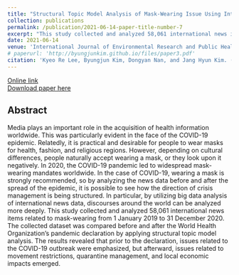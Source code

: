 ```yaml
---
title: "Structural Topic Model Analysis of Mask-Wearing Issue Using International News Big Data"
collection: publications
permalink: /publication/2021-06-14-paper-title-number-7
excerpt: "This study collected and analyzed 58,061 international news items related to mask-wearing from 1 January 2019 to 31 December 2020. The collected dataset was compared before and after the World Health Organization’s pandemic declaration by applying structural topic model analysis."
date: 2021-06-14
venue: 'International Journal of Environmental Research and Public Health'
# paperurl: 'http://byungjunkim.github.io/files/paper3.pdf'
citation: 'Kyeo Re Lee, Byungjun Kim, Dongyan Nan, and Jang Hyun Kim. (2021). &quot;Structural Topic Model Analysis of Mask-Wearing Issue Using International News Big Data.&quot; <i>International Journal of Environmental Research and Public Health</i>. 18(12).'
---
```

[Online link](https://doi.org/10.3390/ijerph18126432)  
[Download paper here](http://byungjunkim.github.io/files/paper7.pdf)

## Abstract
Media plays an important role in the acquisition of health information worldwide. This was particularly evident in the face of the COVID-19 epidemic. Relatedly, it is practical and desirable for people to wear masks for health, fashion, and religious regions. However, depending on cultural differences, people naturally accept wearing a mask, or they look upon it negatively. In 2020, the COVID-19 pandemic led to widespread mask-wearing mandates worldwide. In the case of COVID-19, wearing a mask is strongly recommended, so by analyzing the news data before and after the spread of the epidemic, it is possible to see how the direction of crisis management is being structured. In particular, by utilizing big data analysis of international news data, discourses around the world can be analyzed more deeply. This study collected and analyzed 58,061 international news items related to mask-wearing from 1 January 2019 to 31 December 2020. The collected dataset was compared before and after the World Health Organization’s pandemic declaration by applying structural topic model analysis. The results revealed that prior to the declaration, issues related to the COVID-19 outbreak were emphasized, but afterward, issues related to movement restrictions, quarantine management, and local economic impacts emerged.